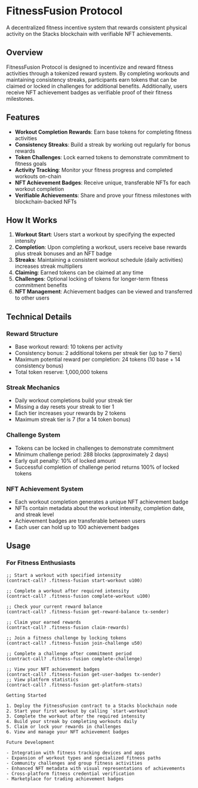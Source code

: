 # FitnessFusion Protocol

A decentralized fitness incentive system that rewards consistent physical activity on the Stacks blockchain with verifiable NFT achievements.

## Overview

FitnessFusion Protocol is designed to incentivize and reward fitness activities through a tokenized reward system. By completing workouts and maintaining consistency streaks, participants earn tokens that can be claimed or locked in challenges for additional benefits. Additionally, users receive NFT achievement badges as verifiable proof of their fitness milestones.

## Features

- **Workout Completion Rewards**: Earn base tokens for completing fitness activities
- **Consistency Streaks**: Build a streak by working out regularly for bonus rewards
- **Token Challenges**: Lock earned tokens to demonstrate commitment to fitness goals
- **Activity Tracking**: Monitor your fitness progress and completed workouts on-chain
- **NFT Achievement Badges**: Receive unique, transferable NFTs for each workout completion
- **Verifiable Achievements**: Share and prove your fitness milestones with blockchain-backed NFTs

## How It Works

1. **Workout Start**: Users start a workout by specifying the expected intensity
2. **Completion**: Upon completing a workout, users receive base rewards plus streak bonuses and an NFT badge
3. **Streaks**: Maintaining a consistent workout schedule (daily activities) increases streak multipliers
4. **Claiming**: Earned tokens can be claimed at any time
5. **Challenges**: Optional locking of tokens for longer-term fitness commitment benefits
6. **NFT Management**: Achievement badges can be viewed and transferred to other users

## Technical Details

### Reward Structure

- Base workout reward: 10 tokens per activity
- Consistency bonus: 2 additional tokens per streak tier (up to 7 tiers)
- Maximum potential reward per completion: 24 tokens (10 base + 14 consistency bonus)
- Total token reserve: 1,000,000 tokens

### Streak Mechanics

- Daily workout completions build your streak tier
- Missing a day resets your streak to tier 1
- Each tier increases your rewards by 2 tokens
- Maximum streak tier is 7 (for a 14 token bonus)

### Challenge System

- Tokens can be locked in challenges to demonstrate commitment
- Minimum challenge period: 288 blocks (approximately 2 days)
- Early quit penalty: 10% of locked amount
- Successful completion of challenge period returns 100% of locked tokens

### NFT Achievement System

- Each workout completion generates a unique NFT achievement badge
- NFTs contain metadata about the workout intensity, completion date, and streak level
- Achievement badges are transferable between users
- Each user can hold up to 100 achievement badges

## Usage

### For Fitness Enthusiasts

```clarity
;; Start a workout with specified intensity
(contract-call? .fitness-fusion start-workout u100)

;; Complete a workout after required intensity
(contract-call? .fitness-fusion complete-workout u100)

;; Check your current reward balance
(contract-call? .fitness-fusion get-reward-balance tx-sender)

;; Claim your earned rewards
(contract-call? .fitness-fusion claim-rewards)

;; Join a fitness challenge by locking tokens
(contract-call? .fitness-fusion join-challenge u50)

;; Complete a challenge after commitment period
(contract-call? .fitness-fusion complete-challenge)

;; View your NFT achievement badges
(contract-call? .fitness-fusion get-user-badges tx-sender)
;; View platform statistics
(contract-call? .fitness-fusion get-platform-stats)

Getting Started

1. Deploy the FitnessFusion contract to a Stacks blockchain node
2. Start your first workout by calling `start-workout`
3. Complete the workout after the required intensity
4. Build your streak by completing workouts daily
5. Claim or lock your rewards in challenges
6. View and manage your NFT achievement badges

Future Development

- Integration with fitness tracking devices and apps
- Expansion of workout types and specialized fitness paths
- Community challenges and group fitness activities
- Enhanced NFT metadata with visual representations of achievements
- Cross-platform fitness credential verification
- Marketplace for trading achievement badges